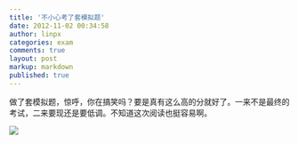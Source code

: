 ```yaml
---
title: '不小心考了套模拟题'
date: 2012-11-02 00:34:58
author: linpx
categories: exam
comments: true
layout: post
markup: markdown
published: true
---
```

做了套模拟题，惊呼，你在搞笑吗？要是真有这么高的分就好了。一来不是最终的考试，二来要现还是要低调。不知道这次阅读也挺容易啊。

![](http://farm9.staticflickr.com/8333/8145106616_82db22af37_o.png)